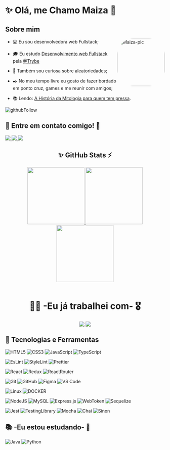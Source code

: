 # ✨ Olá, me Chamo Maiza 👋

## **Sobre mim**
  <img
    align="right"
    alt="Maiza-pic"
    height="150" style="border-radius:50px;"
    src="https://media.licdn.com/dms/image/D4D03AQHZJr2kHjOc9Q/profile-displayphoto-shrink_200_200/0/1669299452174?e=1697068800&v=beta&t=YdTobSO7heqMf1ZtNqcacLRbFGFQ9sCf6WvP28z3SqY"
  />

- 💻 Eu sou desenvolvedora web Fullstack;

- 🎓 Eu estudo [Desenvolvimento web Fullstack](https://www.betrybe.com/formacao-desenvolvimento-web) pela [@Trybe](https://www.betrybe.com/)

- 🔎 Também sou curiosa sobre aleatoriedades;

- ✒️ No meu tempo livre eu gosto de fazer bordado em ponto cruz, games e me reunir com amigos;

- 📚 Lendo: [A História da Mitologia para quem tem pressa](https://www.amazon.com.br/Hist%C3%B3ria-Mitologia-Para-Quem-Pressa/dp/856585986X/ref=sr_1_1?__mk_pt_BR=%C3%85M%C3%85%C5%BD%C3%95%C3%91&crid=1BAMQPF8K3L6B&keywords=A+Hist%C3%B3ria+da+Mitologia+para+quem+tem+pressa&qid=1691795026&s=books&sprefix=a+hist%C3%B3ria+da+mitologia+para+quem+tem+pressa%2Cstripbooks%2C188&sr=1-1#:~:text=Seguir-,A%20Hist%C3%B3ria%20da%20Mitologia%20para%20quem%20tem%20pressa,-Capa%20comum%20%E2%80%93%2023).

![githubFollow](https://img.shields.io/github/followers/MaizaDV.svg?style=social&label=Follow&maxAge=2592000)

<div>
  <h2><strong>📨 Entre em contato comigo! 📩</strong></h2>
  <a href="https://www.instagram.com/maizadv/" target="_blank">
    <img
      src="https://img.shields.io/badge/-Instagram-%23E4405F?style=for-the-badge&logo=instagram&logoColor=white"
      target="_blank"
    />
  </a>
  <a href = "mailto:maizadv02107@gmail.com">
    <img
      src="https://img.shields.io/badge/-Gmail-%23333?style=for-the-badge&logo=gmail&logoColor=white" target="_blank"
    />
  </a>
  <a href="https://www.linkedin.com/in/maiza-dantas-170015205/" target="_blank">
    <img
      src="https://img.shields.io/badge/-LinkedIn-%230077B5?style=for-the-badge&logo=linkedin&logoColor=white" target="_blank"
    />
  </a>
</div>

<div align="center">
  <h2><strong>✨ GitHub Stats ⚡</strong></h2>
  <a href="https://github.com/MaizaDV">
  <img
    height="180em"
    src="https://github-readme-stats.vercel.app/api/top-langs/?username=MaizaDV&layout=compact&langs_count=7&theme=dracula"
  />
  <img
    height="180em"
    src="https://github-readme-stats.vercel.app/api?username=MaizaDV&show_icons=true&theme=dracula&include_all_commits=true&count_private=true"
  />
  <img
    height="180em"
    src="https://streak-stats.demolab.com?user=MaizaDV&theme=dracula&locale=pt_BR&date_format=j%2Fn%5B%2FY%5D"
  />
  </a>
</div>

</br>

<!-- [![Repo Card](https://github-readme-stats.vercel.app/api/pin/?username=MaizaDV&repo=trybe_exercicios&bg_color=000&border_color=30A3DC&show_icons=true&icon_color=30A3DC&title_color=E94D5F&text_color=FFF)](https://github.com/MaizaDV/trybe_exercicios) -->

<div align="center">
  <h1><strong>👩‍💻 -Eu já trabalhei com- 🎖️</strong></h1>
  <img
    align="center"
    src="https://github-profile-trophy.vercel.app/?username=MaizaDV&theme=dracula&row=2&no-bg=true&column=3&margin-w=15&margin-h=15"
  />
  <img
    align="center"
    src="https://github-readme-stats.vercel.app/api/wakatime?username=@MaizaDV\&layout=compact"
  />
</div>

## 📌 **Tecnologias e Ferramentas**

![HTML5](https://img.shields.io/badge/html5-%23E34F26.svg?style=for-the-badge&logo=html5&logoColor=white)
![CSS3](https://img.shields.io/badge/css3-%231572B6.svg?style=for-the-badge&logo=css3&logoColor=white)
![JavaScript](https://img.shields.io/badge/javascript-%23323330.svg?style=for-the-badge&logo=javascript&logoColor=%23F7DF1E)
![TypeScript](https://img.shields.io/badge/typescript-%23007ACC.svg?style=for-the-badge&logo=typescript&logoColor=white)

![EsLint](https://img.shields.io/badge/eslint-3A33D1?style=for-the-badge&logo=eslint&logoColor=white)
![StyleLint](https://img.shields.io/badge/stylelint-000?style=for-the-badge&logo=stylelint&logoColor=white)
![Prettier](https://img.shields.io/badge/prettier-1A2C34?style=for-the-badge&logo=prettier&logoColor=F7BA3E)

![React](https://img.shields.io/badge/react-%2320232a.svg?style=for-the-badge&logo=react&logoColor=%2361DAFB)
![Redux](https://img.shields.io/badge/Redux-593D88?style=for-the-badge&logo=redux&logoColor=white)
![ReactRouter](	https://img.shields.io/badge/React_Router-CA4245?style=for-the-badge&logo=react-router&logoColor=white)

![Git](https://img.shields.io/badge/git-%23F05033.svg?style=for-the-badge&logo=git&logoColor=white)
![GitHub](https://img.shields.io/badge/github-%23121011.svg?style=for-the-badge&logo=github&logoColor=white)
![Figma](https://img.shields.io/badge/figma-%23F24E1E.svg?style=for-the-badge&logo=figma&logoColor=white)
![VS Code](https://img.shields.io/badge/VS%20Code-0078d7.svg?style=for-the-badge&logo=visual-studio-code&logoColor=white)

![Linux](https://img.shields.io/badge/Linux-E34F26?style=for-the-badge&logo=linux&logoColor=black)
![DOCKER](https://img.shields.io/badge/Docker-2496ED?style=for-the-badge&logo=docker&logoColor=white)

![NodeJS](https://img.shields.io/badge/node.js-6DA55F?style=for-the-badge&logo=node.js&logoColor=white)
![MySQL](https://img.shields.io/badge/MySQL-00000F?style=for-the-badge&logo=mysql&logoColor=white)
![Express.js](https://img.shields.io/badge/Express.js-404D59?style=for-the-badge)
![WebToken](https://img.shields.io/badge/json%20web%20tokens-323330?style=for-the-badge&logo=json-web-tokens&logoColor=pink)
![Sequelize](https://img.shields.io/badge/sequelize-323330?style=for-the-badge&logo=sequelize&logoColor=blue)

![Jest](https://img.shields.io/badge/Jest-323330?style=for-the-badge&logo=Jest&logoColor=white)
![TestingLibrary](https://img.shields.io/badge/testing%20library-323330?style=for-the-badge&logo=testing-library&logoColor=red)
![Mocha](https://img.shields.io/badge/mocha.js-323330?style=for-the-badge&logo=mocha&logoColor=Brown)
![Chai](https://img.shields.io/badge/chai.js-323330?style=for-the-badge&logo=chai&logoColor=red)
![Sinon](https://img.shields.io/badge/sinon.js-323330?style=for-the-badge&logo=sinon)

<!-- [![Harlok's wakatime stats](https://github-readme-stats.vercel.app/api/wakatime?username=@MaizaDV)](https://github.com/MaizaDV/) -->

## 📚 **-Eu estou estudando-** 📝

![Java](https://img.shields.io/badge/java-%23ED8B00.svg?style=for-the-badge&logo=openjdk&logoColor=white)
![Python](https://img.shields.io/badge/Python-14354C?style=for-the-badge&logo=python&logoColor=white)
